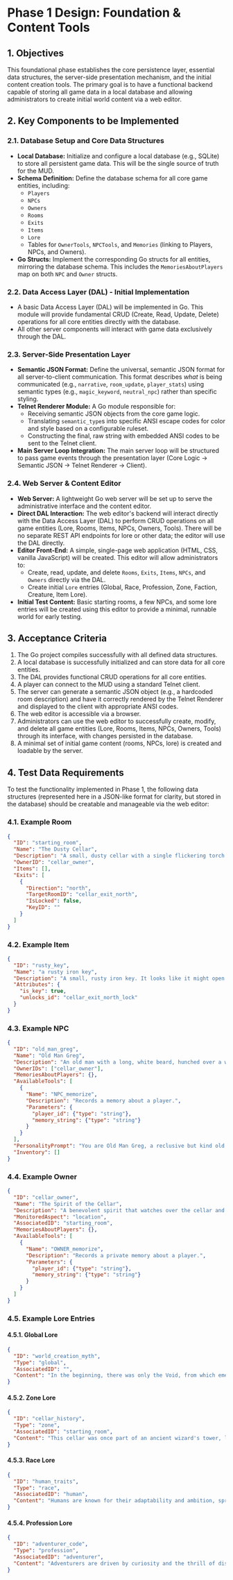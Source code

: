 # Phase 1 Design: Foundation & Content Tools

## 1. Objectives

This foundational phase establishes the core persistence layer, essential data structures, the server-side presentation mechanism, and the initial content creation tools. The primary goal is to have a functional backend capable of storing all game data in a local database and allowing administrators to create initial world content via a web editor.

## 2. Key Components to be Implemented

### 2.1. Database Setup and Core Data Structures

*   **Local Database:** Initialize and configure a local database (e.g., SQLite) to store all persistent game data. This will be the single source of truth for the MUD.
*   **Schema Definition:** Define the database schema for all core game entities, including:
    *   `Players`
    *   `NPCs`
    *   `Owners`
    *   `Rooms`
    *   `Exits`
    *   `Items`
    *   `Lore`
    *   Tables for `OwnerTools`, `NPCTools`, and `Memories` (linking to Players, NPCs, and Owners).
*   **Go Structs:** Implement the corresponding Go structs for all entities, mirroring the database schema. This includes the `MemoriesAboutPlayers` map on both `NPC` and `Owner` structs.

### 2.2. Data Access Layer (DAL) - Initial Implementation

*   A basic Data Access Layer (DAL) will be implemented in Go. This module will provide fundamental CRUD (Create, Read, Update, Delete) operations for all core entities directly with the database.
*   All other server components will interact with game data exclusively through the DAL.

### 2.3. Server-Side Presentation Layer

*   **Semantic JSON Format:** Define the universal, semantic JSON format for all server-to-client communication. This format describes *what* is being communicated (e.g., `narrative`, `room_update`, `player_stats`) using semantic types (e.g., `magic_keyword`, `neutral_npc`) rather than specific styling.
*   **Telnet Renderer Module:** A Go module responsible for:
    *   Receiving semantic JSON objects from the core game logic.
    *   Translating `semantic_type`s into specific ANSI escape codes for color and style based on a configurable ruleset.
    *   Constructing the final, raw string with embedded ANSI codes to be sent to the Telnet client.
*   **Main Server Loop Integration:** The main server loop will be structured to pass game events through the presentation layer (Core Logic -> Semantic JSON -> Telnet Renderer -> Client).

### 2.4. Web Server & Content Editor

*   **Web Server:** A lightweight Go web server will be set up to serve the administrative interface and the content editor.
*   **Direct DAL Interaction:** The web editor's backend will interact directly with the Data Access Layer (DAL) to perform CRUD operations on all game entities (Lore, Rooms, Items, NPCs, Owners, Tools). There will be no separate REST API endpoints for lore or other data; the editor will use the DAL directly.
*   **Editor Front-End:** A simple, single-page web application (HTML, CSS, vanilla JavaScript) will be created. This editor will allow administrators to:
    *   Create, read, update, and delete `Rooms`, `Exits`, `Items`, `NPCs`, and `Owners` directly via the DAL.
    *   Create initial `Lore` entries (Global, Race, Profession, Zone, Faction, Creature, Item Lore).
*   **Initial Test Content:** Basic starting rooms, a few NPCs, and some lore entries will be created using this editor to provide a minimal, runnable world for early testing.

## 3. Acceptance Criteria

1.  The Go project compiles successfully with all defined data structures.
2.  A local database is successfully initialized and can store data for all core entities.
3.  The DAL provides functional CRUD operations for all core entities.
4.  A player can connect to the MUD using a standard Telnet client.
5.  The server can generate a semantic JSON object (e.g., a hardcoded room description) and have it correctly rendered by the Telnet Renderer and displayed to the client with appropriate ANSI codes.
6.  The web editor is accessible via a browser.
7.  Administrators can use the web editor to successfully create, modify, and delete all game entities (Lore, Rooms, Items, NPCs, Owners, Tools) through its interface, with changes persisted in the database.
8.  A minimal set of initial game content (rooms, NPCs, lore) is created and loadable by the server.

## 4. Test Data Requirements

To test the functionality implemented in Phase 1, the following data structures (represented here in a JSON-like format for clarity, but stored in the database) should be creatable and manageable via the web editor:

### 4.1. Example Room

```json
{
  "ID": "starting_room",
  "Name": "The Dusty Cellar",
  "Description": "A small, dusty cellar with a single flickering torch. The air is damp and smells of old earth. A wooden door leads north.",
  "OwnerID": "cellar_owner",
  "Items": [],
  "Exits": [
    {
      "Direction": "north",
      "TargetRoomID": "cellar_exit_north",
      "IsLocked": false,
      "KeyID": ""
    }
  ]
}
```

### 4.2. Example Item

```json
{
  "ID": "rusty_key",
  "Name": "a rusty iron key",
  "Description": "A small, rusty iron key. It looks like it might open an old lock.",
  "Attributes": {
    "is_key": true,
    "unlocks_id": "cellar_exit_north_lock"
  }
}
```

### 4.3. Example NPC

```json
{
  "ID": "old_man_greg",
  "Name": "Old Man Greg",
  "Description": "An old man with a long, white beard, hunched over a workbench.",
  "OwnerIDs": ["cellar_owner"],
  "MemoriesAboutPlayers": {},
  "AvailableTools": [
    {
      "Name": "NPC_memorize",
      "Description": "Records a memory about a player.",
      "Parameters": {
        "player_id": {"type": "string"},
        "memory_string": {"type": "string"}
      }
    }
  ],
  "PersonalityPrompt": "You are Old Man Greg, a reclusive but kind old man who lives in the cellar. You are wary of strangers but will help those who seem genuine. You are very knowledgeable about local history.",
  "Inventory": []
}
```

### 4.4. Example Owner

```json
{
  "ID": "cellar_owner",
  "Name": "The Spirit of the Cellar",
  "Description": "A benevolent spirit that watches over the cellar and its inhabitants.",
  "MonitoredAspect": "location",
  "AssociatedID": "starting_room",
  "MemoriesAboutPlayers": {},
  "AvailableTools": [
    {
      "Name": "OWNER_memorize",
      "Description": "Records a private memory about a player.",
      "Parameters": {
        "player_id": {"type": "string"},
        "memory_string": {"type": "string"}
      }
    }
  ]
}
```

### 4.5. Example Lore Entries

#### 4.5.1. Global Lore

```json
{
  "ID": "world_creation_myth",
  "Type": "global",
  "AssociatedID": "",
  "Content": "In the beginning, there was only the Void, from which emerged the Twin Dragons, Ignis and Aqua. They wove the fabric of reality, creating the lands of Aerthos and the celestial spheres. Their eternal dance maintains the balance of magic and life."
}
```

#### 4.5.2. Zone Lore

```json
{
  "ID": "cellar_history",
  "Type": "zone",
  "AssociatedID": "starting_room",
  "Content": "This cellar was once part of an ancient wizard's tower, long since crumbled to dust. Whispers say the wizard's spirit still lingers, protecting forgotten secrets."
}
```

#### 4.5.3. Race Lore

```json
{
  "ID": "human_traits",
  "Type": "race",
  "AssociatedID": "human",
  "Content": "Humans are known for their adaptability and ambition, spreading across Aerthos faster than any other race. They are often seen as resourceful but sometimes impulsive."
}
```

#### 4.5.4. Profession Lore

```json
{
  "ID": "adventurer_code",
  "Type": "profession",
  "AssociatedID": "adventurer",
  "Content": "Adventurers are driven by curiosity and the thrill of discovery. They often seek ancient ruins, forgotten treasures, and new challenges. They are expected to uphold a basic code of conduct, respecting ancient sites and aiding those in need."
}
```